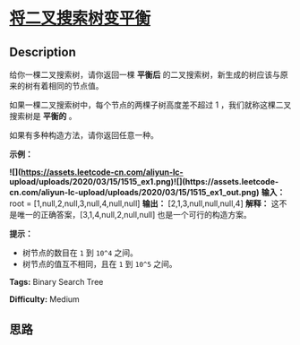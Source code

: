 # [将二叉搜索树变平衡][title]

## Description

给你一棵二叉搜索树，请你返回一棵  **平衡后**  的二叉搜索树，新生成的树应该与原来的树有着相同的节点值。

如果一棵二叉搜索树中，每个节点的两棵子树高度差不超过 1 ，我们就称这棵二叉搜索树是  **平衡的** 。

如果有多种构造方法，请你返回任意一种。



**示例：**

**![](https://assets.leetcode-cn.com/aliyun-lc-
upload/uploads/2020/03/15/1515_ex1.png)![](https://assets.leetcode-
cn.com/aliyun-lc-upload/uploads/2020/03/15/1515_ex1_out.png)**
            **输入：** root = [1,null,2,null,3,null,4,null,null]    **输出：** [2,1,3,null,null,null,4]    **解释：** 这不是唯一的正确答案，[3,1,4,null,2,null,null] 也是一个可行的构造方案。    



**提示：**

  * 树节点的数目在 `1` 到 `10^4` 之间。
  * 树节点的值互不相同，且在 `1` 到 `10^5` 之间。


**Tags:** Binary Search Tree

**Difficulty:** Medium

## 思路

[title]: https://leetcode-cn.com/problems/balance-a-binary-search-tree
